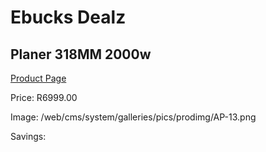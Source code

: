 
# Ebucks Dealz
## Planer 318MM 2000w
[Product Page](https://www.ebucks.com/web/shop/productSelected.do?prodId=1197654997&catId=717342768)

Price: R6999.00

Image: /web/cms/system/galleries/pics/prodimg/AP-13.png

Savings: 


	
